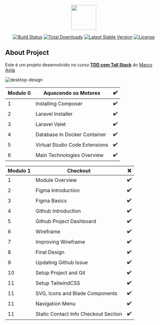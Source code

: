 <p align="center"><a href="https://laravel.com" target="_blank"><img src="https://user-images.githubusercontent.com/37590954/163650889-d9b190fe-9e21-43da-9515-0d124bb33a90.png" width="80"></a></p>

<p align="center">
<a href="https://travis-ci.org/laravel/framework"><img src="https://travis-ci.org/laravel/framework.svg" alt="Build Status"></a>
<a href="https://packagist.org/packages/laravel/framework"><img src="https://img.shields.io/packagist/dt/laravel/framework" alt="Total Downloads"></a>
<a href="https://packagist.org/packages/laravel/framework"><img src="https://img.shields.io/packagist/v/laravel/framework" alt="Latest Stable Version"></a>
<a href="https://packagist.org/packages/laravel/framework"><img src="https://img.shields.io/packagist/l/laravel/framework" alt="License"></a>
</p>

## About Project

Este é um projeto desenvolvido no curso **[TDD com Tall Stack](https://pay.kiwify.com.br/8pzHBxF)** do [Marco Avila](https://www.youtube.com/watch?v=izGoyL8ZQFY)

![desktop-design](https://user-images.githubusercontent.com/37590954/163650878-df64d333-3f12-4aac-997c-b1c4f7e76310.png)
    
| Modulo 0 | Aquecendo os Motores           | ✔️ |
|----------|--------------------------------|---|
| 1        | Installing Composer            | ✔️ |
| 2        | Laravel Installer              | ✔️ |
| 3        | Laravel Valet                  | ✔️ |
| 4        | Database In Docker Container   | ✔️ |
| 5        | Virtual Studio Code Extensions | ✔️ |
| 6        | Main Technologies Overview     | ✔️ |

| Modulo 1 | Checkout                             | ❌ |
|----------|--------------------------------------|---|
| 1        | Module Overview                      | ✔️ |
| 2        | Figma Introduction                   | ✔️ |
| 3        | Figma Basics                         | ✔️ |
| 4        | Github Introduction                  | ✔️ |
| 5        | Github Project Dashboard             | ✔️ |
| 6        | Wireframe                            | ✔️ |
| 7        | Improving Wireframe                  | ✔️ |
| 8        | Final Design                         | ✔️ |
| 9        | Updating Github Issue                | ✔️ |
| 10       | Setup Project and Git                | ✔️ |
| 11       | Setup TailwindCSS                    | ✔️ |
| 11       | SVG, Icons and Blade Components      | ✔️ |
| 11       | Navigation Menu                      | ✔️ |
| 11       | Static Contact Info Checkout Section | ✔️ |
